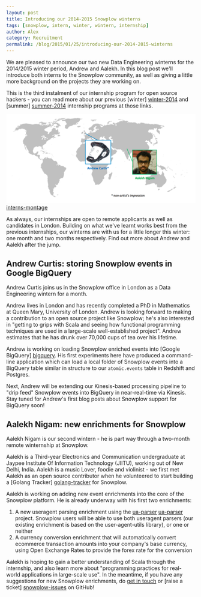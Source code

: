 ```yaml
---
layout: post
title: Introducing our 2014-2015 Snowplow winterns
tags: [snowplow, intern, winter, wintern, internship]
author: Alex
category: Recruitment
permalink: /blog/2015/01/25/introducing-our-2014-2015-winterns
---
```


We are pleased to announce our two new Data Engineering winterns for the 2014/2015 winter period, Andrew and Aalekh. In this blog post we'll introduce both interns to the Snowplow community, as well as giving a little more background on the projects they are working on.

This is the third instalment of our internship program for open source hackers - you can read more about our previous [winter] [winter-2014] and [summer] [summer-2014] internship programs at those links.

![interns-montage] [interns-montage]

As always, our internships are open to remote applicants as well as candidates in London. Building on what we've learnt works best from the previous internships, our winterns are with us for a little longer this winter: one month and two months respectively. Find out more about Andrew and Aalekh after the jump.

<!--more-->

## Andrew Curtis: storing Snowplow events in Google BigQuery

Andrew Curtis joins us in the Snowplow office in London as a Data Engineering wintern for a month.

Andrew lives in London and has recently completed a PhD in Mathematics at Queen Mary, University of London. Andrew is looking forward to making a contribution to an open source project like Snowplow; he's also interested in "getting to grips with Scala and seeing how functional programming techniques are used in a large-scale well-established project". Andrew estimates that he has drunk over 70,000 cups of tea over his lifetime.

Andrew is working on loading Snowplow enriched events into [Google BigQuery] [bigquery]. His first experiments here have produced a command-line application which can load a local folder of Snowplow events into a BigQuery table similar in structure to our `atomic.events` table in Redshift and Postgres.

Next, Andrew will be extending our Kinesis-based processing pipeline to "drip feed" Snowplow events into BigQuery in near-real-time via Kinesis. Stay tuned for Andrew's first blog posts about Snowplow support for BigQuery soon!

## Aalekh Nigam: new enrichments for Snowplow

Aalekh Nigam is our second wintern - he is part way through a two-month remote winternship at Snowplow.

Aalekh is a Third-year Electronics and Communication undergraduate at Jaypee Institute Of Information Technology (JIITU), working out of New Delhi, India. Aalekh is a music Lover, foodie and violinist - we first met Aalekh as an open source contributor when he volunteered to start building a [Golang Tracker] [golang-tracker] for Snowplow.

Aalekh is working on adding new event enrichments into the core of the Snowplow platform. He is already underway with his first two enrichments:

1. A new useragent parsing enrichment using the [ua-parser] [ua-parser] project. Snowplow users will be able to use both useragent parsers (our existing enrichment is based on the user-agent-utils library), or one or neither
2. A currency conversion enrichment that will automatically convert ecommerce transaction amounts into your company's base currency, using Open Exchange Rates to provide the forex rate for the conversion

Aalekh is hoping to gain a better understanding of Scala through the internship, and also learn more about "programming practices for real-world applications in large-scale use". In the meantime, if you have any suggestions for new Snowplow enrichments, do [get in touch][talk-to-us] or [raise a ticket] [snowplow-issues] on GitHub!

[winter-2014]: /blog/2013/10/07/announcing-our-winter-open-source-internship-program/
[summer-2014]: /blog/2014/08/21/introducing-our-summer-interns/

[interns-montage]: /assets/img/blog/2015/01/winterns.png

[bigquery]: https://cloud.google.com/bigquery/

[golang-tracker]: https://github.com/snowplow/snowplow-go-tracker
[ua-parser]: https://github.com/tobie/ua-parser

[talk-to-us]: https://github.com/snowplow/snowplow/wiki/Talk-to-us
[snowplow-issues]: https://github.com/snowplow/snowplow/issues
